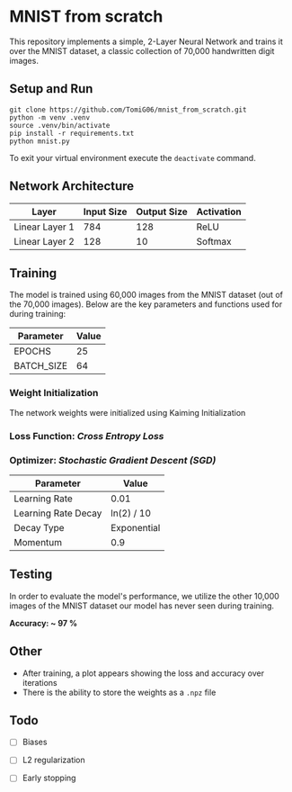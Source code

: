# MNIST from scratch

This repository implements a simple, 2-Layer Neural Network and trains it over the MNIST dataset, a classic collection of 70,000 handwritten digit images.

## Setup and Run

```
git clone https://github.com/TomiG06/mnist_from_scratch.git
python -m venv .venv
source .venv/bin/activate
pip install -r requirements.txt
python mnist.py
```

To exit your virtual environment execute the `deactivate` command.

## Network Architecture

| Layer         | Input Size | Output Size | Activation |
|---------------|------------|-------------|------------|
| Linear Layer 1| 784        | 128         | ReLU       |
| Linear Layer 2| 128        | 10          | Softmax    |

## Training

The model is trained using 60,000 images from the MNIST dataset (out of the 70,000 images). Below are the key parameters and functions used for during training:

| Parameter   | Value |
|-------------|-------|
| EPOCHS      | 25    |
| BATCH_SIZE  | 64    |

### Weight Initialization

The network weights were initialized using Kaiming Initialization

### **Loss Function**: *Cross Entropy Loss*

### **Optimizer**: *Stochastic Gradient Descent (SGD)*

| Parameter           | Value       |
|---------------------|-------------|
| Learning Rate       | 0.01        |
| Learning Rate Decay | ln(2) / 10  |
| Decay Type          | Exponential |
| Momentum            | 0.9         |

## Testing

In order to evaluate the model's performance, we utilize the other 10,000 images of the MNIST dataset our model has never seen during training.

**Accuracy: ~ 97 %**


## Other

- After training, a plot appears showing the loss and accuracy over iterations
- There is the ability to store the weights as a `.npz` file

## Todo

- [ ] Biases
- [ ] L2 regularization
- [ ] Early stopping

